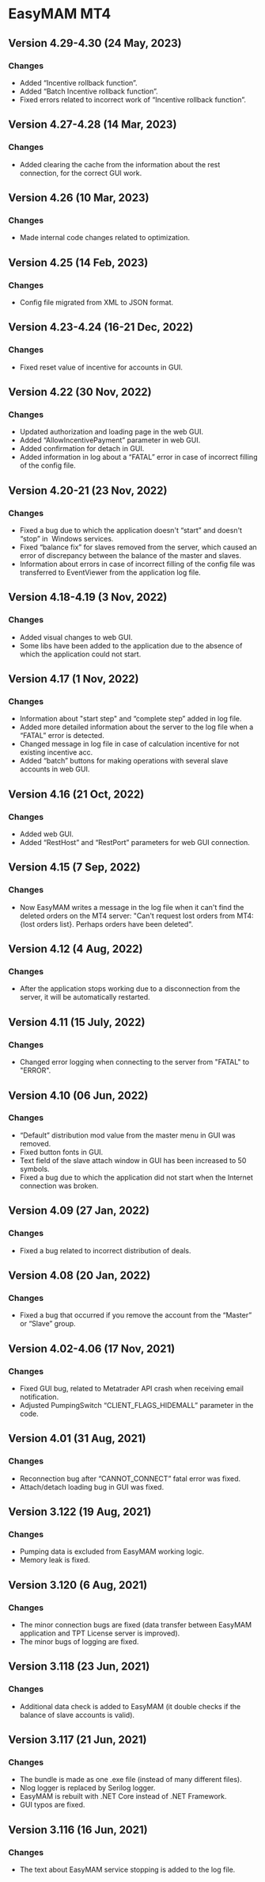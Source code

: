 # EasyMAM MT4

## **Version 4.29-4.30 (24 May, 2023)**
### Changes
* Added “Incentive rollback function”.
* Added “Batch Incentive rollback function”.
* Fixed errors related to incorrect work of “Incentive rollback function”.

## **Version 4.27-4.28 (14 Mar, 2023)**
### Changes
* Added clearing the cache from the information about the rest connection, for the correct GUI work.

## **Version 4.26 (10 Mar, 2023)**
### Changes
* Made internal code changes related to optimization.

## **Version 4.25 (14 Feb, 2023)**
### Changes
* Config file migrated from XML to JSON format.

## **Version 4.23-4.24 (16-21 Dec, 2022)**
### Changes
* Fixed reset value of incentive for accounts in GUI.  

## **Version 4.22 (30 Nov, 2022)**
### Changes
* Updated authorization and loading page in the web GUI.  
* Added “AllowIncentivePayment” parameter in web GUI.
* Added confirmation for detach in GUI.
* Added information in log about a “FATAL” error in case of incorrect filling of the config file. 

## **Version 4.20-21 (23 Nov, 2022)**
### Changes
* Fixed a bug due to which the application doesn't “start” and doesn't “stop” in  Windows services.
* Fixed “balance fix” for slaves removed from the server, which caused an error of discrepancy between the balance of the master and slaves.
* Information about errors in case of incorrect filling of the config file was transferred to EventViewer from the application log file.

## **Version 4.18-4.19 (3 Nov, 2022)**
### Changes
* Added visual changes to web GUI.
* Some libs have been added to the application due to the absence of which the application could not start.

## **Version 4.17 (1 Nov, 2022)**
### Changes
* Information about "start step" and “complete step” added in log file.
* Added more detailed information about the server to the log file when a “FATAL” error is detected.
* Changed message in log file in case of calculation incentive for not existing incentive acc.
* Added “batch” buttons for making operations with several slave accounts in web GUI.

## **Version 4.16 (21 Oct, 2022)**
### Changes
* Added web GUI.
* Added “RestHost” and “RestPort” parameters for web GUI connection. 

## **Version 4.15 (7 Sep, 2022)**
### Changes
* Now EasyMAM writes a message in the log file when it can't find the deleted orders on the MT4 server:
"Can't request lost orders from MT4: {lost orders list}. Perhaps orders have been deleted".

## **Version 4.12 (4 Aug, 2022)**
### Changes
* After the application stops working due to a disconnection from the server, it will be automatically restarted.

## **Version 4.11 (15 July, 2022)**
### Changes
* Changed error logging when connecting to the server from "FATAL" to "ERROR".

## **Version 4.10 (06 Jun, 2022)**
### Changes
* “Default” distribution mod value from the master menu in GUI was removed.
* Fixed button fonts in GUI.
* Text field of the slave attach window in GUI has been increased to 50 symbols.
* Fixed a bug due to which the application did not start when the Internet connection was broken.

## **Version 4.09 (27 Jan, 2022)**
### Changes
* Fixed a bug related to incorrect distribution of deals.

## **Version 4.08 (20 Jan, 2022)**
### Changes
* Fixed a bug that occurred if you remove the account from the “Master” or “Slave” group.

## **Version 4.02-4.06 (17 Nov, 2021)**
### Changes
* Fixed GUI bug, related to Metatrader API crash when receiving email notification. 
* Adjusted PumpingSwitch “CLIENT_FLAGS_HIDEMALL” parameter in the code.

## **Version 4.01 (31 Aug, 2021)**
### Changes
* Reconnection bug after “CANNOT_CONNECT” fatal error was fixed.
* Attach/detach loading bug in GUI was fixed.

## **Version 3.122 (19 Aug, 2021)**
### Changes
* Pumping data is excluded from EasyMAM working logic.
* Memory leak is fixed.

## **Version 3.120 (6 Aug, 2021)**
### Changes
* The minor connection bugs are fixed (data transfer between EasyMAM application and TPT License server is improved).
* The minor bugs of logging are fixed.

## **Version 3.118 (23 Jun, 2021)**
### Changes
* Additional data check is added to EasyMAM (it double checks if the balance of slave accounts is valid).

## **Version 3.117 (21 Jun, 2021)**
### Changes
* The bundle is made as one .exe file (instead of many different files).
* Nlog logger is replaced by Serilog logger.
* EasyMAM is rebuilt with .NET Core instead of .NET Framework.
* GUI typos are fixed.

## **Version 3.116 (16 Jun, 2021)**
### Changes
* The text about EasyMAM service stopping is added to the log file.
